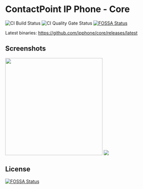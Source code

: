 # ContactPoint IP Phone - Core

![CI Build Status](https://qxzone.visualstudio.com/_apis/public/build/definitions/7f86916c-ab82-4ebc-88e0-4f3e29d24279/13/badge) ![CI Quality Gate Status](https://sonarcloud.io/api/project_badges/measure?project=IPP&metric=alert_status)
[![FOSSA Status](https://app.fossa.com/api/projects/git%2Bgithub.com%2Fipphone%2Fcore.svg?type=shield)](https://app.fossa.com/projects/git%2Bgithub.com%2Fipphone%2Fcore?ref=badge_shield)

Latest binaries: https://github.com/ipphone/core/releases/latest

## Screenshots

<img src="https://ipphone.github.io/images/ipphone-04_final-08.png" width="310" /> <img src="https://ipphone.github.io/images/ipphone-02.png" />


## License

[![FOSSA Status](https://app.fossa.io/api/projects/git%2Bgithub.com%2Fipphone%2Fcore.svg?type=large)](https://app.fossa.io/projects/git%2Bgithub.com%2Fipphone%2Fcore?ref=badge_large)
